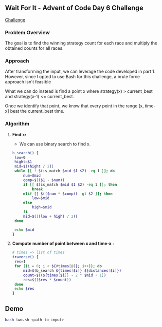 ## Wait For It - Advent of Code Day 6 Challenge

[Challenge](https://adventofcode.com/2023/day/6)

### Problem Overview

The goal is to find the winning strategy count for each race and multiply the obtained counts for all races.

### Approach

After transforming the input, we can leverage the code developed in part 1. However, since I opted to use Bash for this challenge, a brute force approach isn't feasible

What we can do instead is find a point x where strategy(x) > current_best and strategy(x-1) <= current_best.

Once we identify that point, we know that every point in the range [x, time-x] beat the current_best time.

### Algorithm

1. **Find x:**

   - We can use binary search to find x.

   ```bash
   b_search() {
    low=0
    hight=$1
    mid=$((hight / 2))
    while [[ ! $(is_match $mid $1 $2) -eq 1 ]]; do
        num=$mid
        comp=$(($1 - $num))
        if [[ $(is_match $mid $1 $2) -eq 1 ]]; then
            break
        elif [[ $(($num * $comp)) -gt $2 ]]; then
            low=$mid
        else
            high=$mid
        fi
        mid=$(((low + high) / 2))
    done

    echo $mid
   }

   ```

2. **Compute number of point between x and time-x :**

   ```bash
   # times => list of times
   traverse() {
    res=1
    for ((i = 0; i < ${#times[@]}; i++)); do
        mid=$(b_search ${times[$i]} ${distances[$i]})
        count=$((${times[$i]} - 2 * $mid + 1))
        res=$(($res * $count))
    done
    echo $res
   }
   ```

## Demo

```bash
bash two.sh <path-to-input>
```
